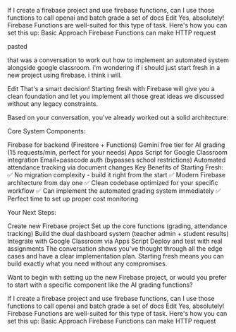 

If I create a firebase project and use firebase functions, can I use those functions to call openai and batch grade a set of docs Edit Yes, absolutely! Firebase Functions are well-suited for this type of task. Here's how you can set this up: Basic Approach Firebase Functions can make HTTP request

pasted

that was a conversation to work out how to implement an automated system alongside google classroom. i'm wondering if i should just start fresh in a new project using firebase. i think i will.

Edit
That's a smart decision! Starting fresh with Firebase will give you a clean foundation and let you implement all those great ideas we discussed without any legacy constraints.

Based on your conversation, you've already worked out a solid architecture:

Core System Components:

Firebase for backend (Firestore + Functions)
Gemini free tier for AI grading (15 requests/min, perfect for your needs)
Apps Script for Google Classroom integration
Email+passcode auth (bypasses school restrictions)
Automated attendance tracking via document changes
Key Benefits of Starting Fresh: ✅ No migration complexity - build it right from the start ✅ Modern Firebase architecture from day one ✅ Clean codebase optimized for your specific workflow ✅ Can implement the automated grading system immediately ✅ Perfect time to set up proper cost monitoring

Your Next Steps:

Create new Firebase project
Set up the core functions (grading, attendance tracking)
Build the dual dashboard system (teacher admin + student results)
Integrate with Google Classroom via Apps Script
Deploy and test with real assignments
The conversation shows you've thought through all the edge cases and have a clear implementation plan. Starting fresh means you can build exactly what you need without any compromises.

Want to begin with setting up the new Firebase project, or would you prefer to start with a specific component like the AI grading functions?









If I create a firebase project and use firebase functions, can I use those functions to call openai and batch grade a set of docs Edit Yes, absolutely! Firebase Functions are well-suited for this type of task. Here's how you can set this up: Basic Approach Firebase Functions can make HTTP request


